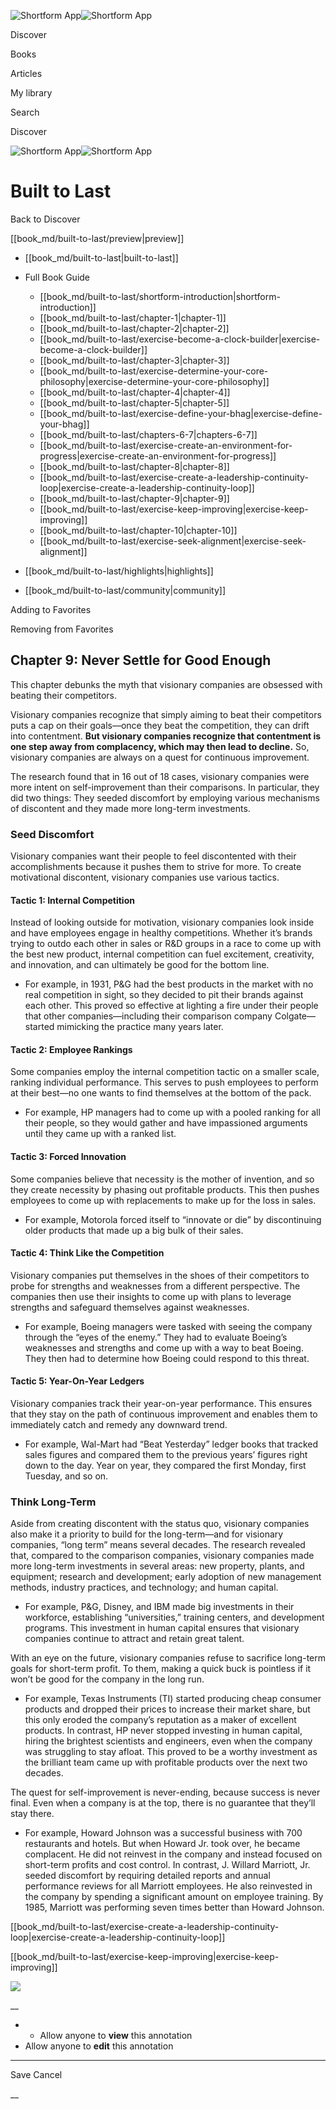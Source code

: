 ![Shortform App](/img/logo.36a2399e.svg)![Shortform App](/img/logo-dark.70c1b072.svg)

Discover

Books

Articles

My library

Search

Discover

![Shortform App](/img/logo.36a2399e.svg)![Shortform App](/img/logo-dark.70c1b072.svg)

# Built to Last

Back to Discover

[[book_md/built-to-last/preview|preview]]

  * [[book_md/built-to-last|built-to-last]]
  * Full Book Guide

    * [[book_md/built-to-last/shortform-introduction|shortform-introduction]]
    * [[book_md/built-to-last/chapter-1|chapter-1]]
    * [[book_md/built-to-last/chapter-2|chapter-2]]
    * [[book_md/built-to-last/exercise-become-a-clock-builder|exercise-become-a-clock-builder]]
    * [[book_md/built-to-last/chapter-3|chapter-3]]
    * [[book_md/built-to-last/exercise-determine-your-core-philosophy|exercise-determine-your-core-philosophy]]
    * [[book_md/built-to-last/chapter-4|chapter-4]]
    * [[book_md/built-to-last/chapter-5|chapter-5]]
    * [[book_md/built-to-last/exercise-define-your-bhag|exercise-define-your-bhag]]
    * [[book_md/built-to-last/chapters-6-7|chapters-6-7]]
    * [[book_md/built-to-last/exercise-create-an-environment-for-progress|exercise-create-an-environment-for-progress]]
    * [[book_md/built-to-last/chapter-8|chapter-8]]
    * [[book_md/built-to-last/exercise-create-a-leadership-continuity-loop|exercise-create-a-leadership-continuity-loop]]
    * [[book_md/built-to-last/chapter-9|chapter-9]]
    * [[book_md/built-to-last/exercise-keep-improving|exercise-keep-improving]]
    * [[book_md/built-to-last/chapter-10|chapter-10]]
    * [[book_md/built-to-last/exercise-seek-alignment|exercise-seek-alignment]]
  * [[book_md/built-to-last/highlights|highlights]]
  * [[book_md/built-to-last/community|community]]



Adding to Favorites 

Removing from Favorites 

## Chapter 9: Never Settle for Good Enough

This chapter debunks the myth that visionary companies are obsessed with beating their competitors.

Visionary companies recognize that simply aiming to beat their competitors puts a cap on their goals—once they beat the competition, they can drift into contentment. **But visionary companies recognize that contentment is one step away from complacency, which may then lead to decline.** So, visionary companies are always on a quest for continuous improvement.

The research found that in 16 out of 18 cases, visionary companies were more intent on self-improvement than their comparisons. In particular, they did two things: They seeded discomfort by employing various mechanisms of discontent and they made more long-term investments.

### Seed Discomfort

Visionary companies want their people to feel discontented with their accomplishments because it pushes them to strive for more. To create motivational discontent, visionary companies use various tactics.

#### Tactic 1: Internal Competition

Instead of looking outside for motivation, visionary companies look inside and have employees engage in healthy competitions. Whether it’s brands trying to outdo each other in sales or R&D groups in a race to come up with the best new product, internal competition can fuel excitement, creativity, and innovation, and can ultimately be good for the bottom line.

  * For example, in 1931, P&G had the best products in the market with no real competition in sight, so they decided to pit their brands against each other. This proved so effective at lighting a fire under their people that other companies—including their comparison company Colgate—started mimicking the practice many years later.



#### Tactic 2: Employee Rankings

Some companies employ the internal competition tactic on a smaller scale, ranking individual performance. This serves to push employees to perform at their best—no one wants to find themselves at the bottom of the pack.

  * For example, HP managers had to come up with a pooled ranking for all their people, so they would gather and have impassioned arguments until they came up with a ranked list.



#### Tactic 3: Forced Innovation

Some companies believe that necessity is the mother of invention, and so they create necessity by phasing out profitable products. This then pushes employees to come up with replacements to make up for the loss in sales.

  * For example, Motorola forced itself to “innovate or die” by discontinuing older products that made up a big bulk of their sales.



#### Tactic 4: Think Like the Competition

Visionary companies put themselves in the shoes of their competitors to probe for strengths and weaknesses from a different perspective. The companies then use their insights to come up with plans to leverage strengths and safeguard themselves against weaknesses.

  * For example, Boeing managers were tasked with seeing the company through the “eyes of the enemy.” They had to evaluate Boeing’s weaknesses and strengths and come up with a way to beat Boeing. They then had to determine how Boeing could respond to this threat.



#### Tactic 5: Year-On-Year Ledgers

Visionary companies track their year-on-year performance. This ensures that they stay on the path of continuous improvement and enables them to immediately catch and remedy any downward trend.

  * For example, Wal-Mart had “Beat Yesterday” ledger books that tracked sales figures and compared them to the previous years’ figures right down to the day. Year on year, they compared the first Monday, first Tuesday, and so on.



### Think Long-Term

Aside from creating discontent with the status quo, visionary companies also make it a priority to build for the long-term—and for visionary companies, “long term” means several decades. The research revealed that, compared to the comparison companies, visionary companies made more long-term investments in several areas: new property, plants, and equipment; research and development; early adoption of new management methods, industry practices, and technology; and human capital.

  * For example, P&G, Disney, and IBM made big investments in their workforce, establishing “universities,” training centers, and development programs. This investment in human capital ensures that visionary companies continue to attract and retain great talent.



With an eye on the future, visionary companies refuse to sacrifice long-term goals for short-term profit. To them, making a quick buck is pointless if it won’t be good for the company in the long run.

  * For example, Texas Instruments (TI) started producing cheap consumer products and dropped their prices to increase their market share, but this only eroded the company’s reputation as a maker of excellent products. In contrast, HP never stopped investing in human capital, hiring the brightest scientists and engineers, even when the company was struggling to stay afloat. This proved to be a worthy investment as the brilliant team came up with profitable products over the next two decades.



The quest for self-improvement is never-ending, because success is never final. Even when a company is at the top, there is no guarantee that they’ll stay there.

  * For example, Howard Johnson was a successful business with 700 restaurants and hotels. But when Howard Jr. took over, he became complacent. He did not reinvest in the company and instead focused on short-term profits and cost control. In contrast, J. Willard Marriott, Jr. seeded discomfort by requiring detailed reports and annual performance reviews for all Marriott employees. He also reinvested in the company by spending a significant amount on employee training. By 1985, Marriott was performing seven times better than Howard Johnson. 



[[book_md/built-to-last/exercise-create-a-leadership-continuity-loop|exercise-create-a-leadership-continuity-loop]]

[[book_md/built-to-last/exercise-keep-improving|exercise-keep-improving]]

![](https://bat.bing.com/action/0?ti=56018282&Ver=2&mid=dc8a2b30-25dc-4d99-b5a3-6d64ea1c6d17&sid=49fff5b0636c11eeb9c611038afc8668&vid=4a005010636c11ee80c703d4c4a7acd5&vids=0&msclkid=N&pi=0&lg=en-US&sw=800&sh=600&sc=24&nwd=1&tl=Shortform%20%7C%20Book&p=https%3A%2F%2Fwww.shortform.com%2Fapp%2Fbook%2Fbuilt-to-last%2Fchapter-9&r=&lt=439&evt=pageLoad&sv=1&rn=94589)

__

  *   * Allow anyone to **view** this annotation
  * Allow anyone to **edit** this annotation



* * *

Save Cancel

__



